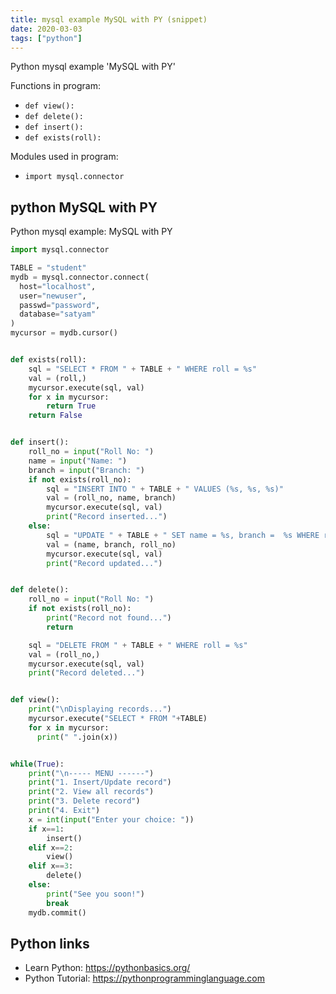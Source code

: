 ```yaml
---
title: mysql example MySQL with PY (snippet)
date: 2020-03-03
tags: ["python"]
---
```

Python mysql example 'MySQL with PY'

Functions in program: 
* `def view():`
* `def delete():`
* `def insert():`
* `def exists(roll):`

Modules used in program: 
* `import mysql.connector`

## python MySQL with PY

Python mysql example: MySQL with PY

```python
import mysql.connector

TABLE = "student"
mydb = mysql.connector.connect(
  host="localhost",
  user="newuser",
  passwd="password",
  database="satyam"
)
mycursor = mydb.cursor()


def exists(roll):
    sql = "SELECT * FROM " + TABLE + " WHERE roll = %s"
    val = (roll,)
    mycursor.execute(sql, val)
    for x in mycursor:
        return True
    return False


def insert():
    roll_no = input("Roll No: ")
    name = input("Name: ")
    branch = input("Branch: ")
    if not exists(roll_no):
        sql = "INSERT INTO " + TABLE + " VALUES (%s, %s, %s)"
        val = (roll_no, name, branch)
        mycursor.execute(sql, val)
        print("Record inserted...")
    else:
        sql = "UPDATE " + TABLE + " SET name = %s, branch =  %s WHERE roll = %s"
        val = (name, branch, roll_no)
        mycursor.execute(sql, val)
        print("Record updated...")


def delete():
    roll_no = input("Roll No: ")
    if not exists(roll_no):
        print("Record not found...")
        return

    sql = "DELETE FROM " + TABLE + " WHERE roll = %s"
    val = (roll_no,)
    mycursor.execute(sql, val)
    print("Record deleted...")


def view():
    print("\nDisplaying records...")
    mycursor.execute("SELECT * FROM "+TABLE)
    for x in mycursor:
      print(" ".join(x))


while(True):
    print("\n----- MENU ------")
    print("1. Insert/Update record")
    print("2. View all records")
    print("3. Delete record")
    print("4. Exit")
    x = int(input("Enter your choice: "))
    if x==1:
        insert()
    elif x==2:
        view()
    elif x==3:
        delete()
    else:
        print("See you soon!")
        break
    mydb.commit()


```

## Python links

- Learn Python: https://pythonbasics.org/
- Python Tutorial: https://pythonprogramminglanguage.com
